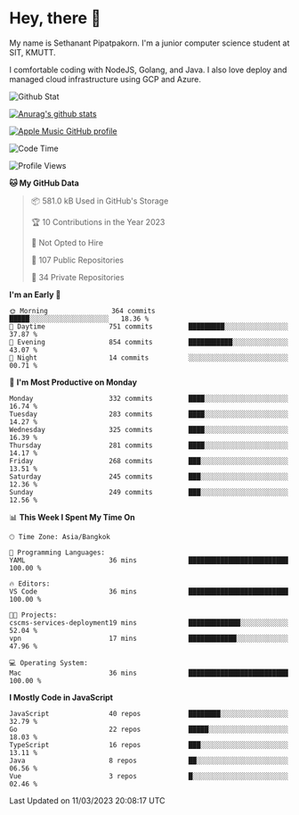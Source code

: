 # Hey, there 🙌
My name is Sethanant Pipatpakorn. I'm a junior computer science student at SIT, KMUTT.

I comfortable coding with NodeJS, Golang, and Java. I also love deploy and managed cloud infrastructure using GCP and Azure.

![Github Stat](https://github-profile-summary-cards.vercel.app/api/cards/profile-details?username=thetkpark&theme=dracula)

[![Anurag's github stats](https://github-readme-stats.vercel.app/api?username=thetkpark&count_private=true&show_icons=true&theme=tokyonight)](https://github.com/anuraghazra/github-readme-stats)

[![Apple Music GitHub profile](https://apple-music-github-profile.rayriffy.com/theme/light.svg?uid=000347.6120fcbefcb74cd59d65c108cc315787.1333)](https://github.com/rayriffy/apple-music-github-profile)

<!--START_SECTION:waka-->
![Code Time](http://img.shields.io/badge/Code%20Time-971%20hrs%2027%20mins-blue)

![Profile Views](http://img.shields.io/badge/Profile%20Views-0-blue)

**🐱 My GitHub Data** 

> 📦 581.0 kB Used in GitHub's Storage 
 > 
> 🏆 10 Contributions in the Year 2023
 > 
> 🚫 Not Opted to Hire
 > 
> 📜 107 Public Repositories 
 > 
> 🔑 34 Private Repositories 
 > 
**I'm an Early 🐤** 

```text
🌞 Morning                364 commits         █████░░░░░░░░░░░░░░░░░░░░   18.36 % 
🌆 Daytime                751 commits         █████████░░░░░░░░░░░░░░░░   37.87 % 
🌃 Evening                854 commits         ███████████░░░░░░░░░░░░░░   43.07 % 
🌙 Night                  14 commits          ░░░░░░░░░░░░░░░░░░░░░░░░░   00.71 % 
```
📅 **I'm Most Productive on Monday** 

```text
Monday                   332 commits         ████░░░░░░░░░░░░░░░░░░░░░   16.74 % 
Tuesday                  283 commits         ████░░░░░░░░░░░░░░░░░░░░░   14.27 % 
Wednesday                325 commits         ████░░░░░░░░░░░░░░░░░░░░░   16.39 % 
Thursday                 281 commits         ████░░░░░░░░░░░░░░░░░░░░░   14.17 % 
Friday                   268 commits         ███░░░░░░░░░░░░░░░░░░░░░░   13.51 % 
Saturday                 245 commits         ███░░░░░░░░░░░░░░░░░░░░░░   12.36 % 
Sunday                   249 commits         ███░░░░░░░░░░░░░░░░░░░░░░   12.56 % 
```


📊 **This Week I Spent My Time On** 

```text
🕑︎ Time Zone: Asia/Bangkok

💬 Programming Languages: 
YAML                     36 mins             █████████████████████████   100.00 % 

🔥 Editors: 
VS Code                  36 mins             █████████████████████████   100.00 % 

🐱‍💻 Projects: 
cscms-services-deployment19 mins             █████████████░░░░░░░░░░░░   52.04 % 
vpn                      17 mins             ████████████░░░░░░░░░░░░░   47.96 % 

💻 Operating System: 
Mac                      36 mins             █████████████████████████   100.00 % 
```

**I Mostly Code in JavaScript** 

```text
JavaScript               40 repos            ████████░░░░░░░░░░░░░░░░░   32.79 % 
Go                       22 repos            █████░░░░░░░░░░░░░░░░░░░░   18.03 % 
TypeScript               16 repos            ███░░░░░░░░░░░░░░░░░░░░░░   13.11 % 
Java                     8 repos             ██░░░░░░░░░░░░░░░░░░░░░░░   06.56 % 
Vue                      3 repos             █░░░░░░░░░░░░░░░░░░░░░░░░   02.46 % 
```




 Last Updated on 11/03/2023 20:08:17 UTC
<!--END_SECTION:waka-->
